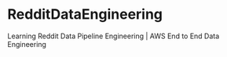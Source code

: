# RedditDataEngineering
Learning Reddit Data Pipeline Engineering | AWS End to End Data Engineering
